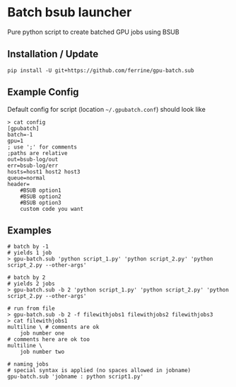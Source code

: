 Batch bsub launcher
===================
Pure python script to create batched GPU jobs using BSUB

Installation / Update
---------------------
```
pip install -U git+https://github.com/ferrine/gpu-batch.sub

```

Example Config
--------------
Default config for script (location `~/.gpubatch.conf`) should look like
```
> cat config
[gpubatch]
batch=-1
gpu=1
; use ';' for comments
;paths are relative
out=bsub-log/out
err=bsub-log/err
hosts=host1 host2 host3
queue=normal
header=
    #BSUB option1
    #BSUB option2
    #BSUB option3
    custom code you want
```

Examples
--------
```
# batch by -1
# yields 1 job
> gpu-batch.sub 'python script_1.py' 'python script_2.py' 'python script_2.py --other-args'

# batch by 2
# yields 2 jobs
> gpu-batch.sub -b 2 'python script_1.py' 'python script_2.py' 'python script_2.py --other-args'

# run from file
> gpu-batch.sub -b 2 -f filewithjobs1 filewithjobs2 filewithjobs3
> cat filewithjobs1
multiline \ # comments are ok
    job number one
# comments here are ok too
multiline \
    job number two

# naming jobs
# special syntax is applied (no spaces allowed in jobname)
gpu-batch.sub 'jobname : python script1.py'
```
